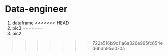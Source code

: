 # Data-engineer
1. dataframe
<<<<<<< HEAD
2. pic3
=======
2. pic2
>>>>>>> 722a516b9c11a6a326e995fc654ed6bdb95d070a
